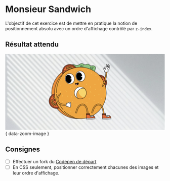 # Monsieur Sandwich

L'objectif de cet exercice est de mettre en pratique la notion de positionnement absolu avec un ordre d'affichage contrôlé par `z-index`.

## Résultat attendu

![](./mr.png){ data-zoom-image }

## Consignes

- [ ] Effectuer un fork du [Codepen de départ](https://codepen.io/tim-momo/pen/gbPdMbj/e94598154e109da1f948ac1becd20a0b)
- [ ] En CSS seulement, positionner correctement chacunes des images et leur ordre d'affichage.
